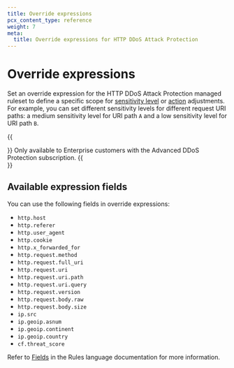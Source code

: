 ```yaml
---
title: Override expressions
pcx_content_type: reference
weight: 7
meta:
  title: Override expressions for HTTP DDoS Attack Protection
---
```


# Override expressions

Set an override expression for the HTTP DDoS Attack Protection managed ruleset to define a specific scope for [sensitivity level](/ddos-protection/managed-rulesets/http/override-parameters/#sensitivity-level) or [action](/ddos-protection/managed-rulesets/http/override-parameters/#action) adjustments. For example, you can set different sensitivity levels for different request URI paths: a medium sensitivity level for URI path `A` and a low sensitivity level for URI path `B`.

{{<Aside type="note">}}
Only available to Enterprise customers with the Advanced DDoS Protection subscription.
{{</Aside>}}

## Available expression fields

You can use the following fields in override expressions:

- `http.host`
- `http.referer`
- `http.user_agent`
- `http.cookie`
- `http.x_forwarded_for`
- `http.request.method`
- `http.request.full_uri`
- `http.request.uri`
- `http.request.uri.path`
- `http.request.uri.query`
- `http.request.version`
- `http.request.body.raw`
- `http.request.body.size`
- `ip.src`
- `ip.geoip.asnum`
- `ip.geoip.continent`
- `ip.geoip.country`
- `cf.threat_score`

Refer to [Fields](/ruleset-engine/rules-language/fields/) in the Rules language documentation for more information.
